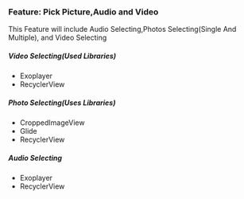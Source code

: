###	Feature: Pick Picture,Audio and Video

This Feature will include Audio Selecting,Photos Selecting(Single And Multiple), and Video Selecting

##### Video Selecting(Used Libraries)

- Exoplayer
- RecyclerView

##### Photo Selecting(Uses Libraries)

- CroppedImageView
- Glide
- RecyclerView

##### Audio Selecting

- Exoplayer
- RecyclerView



